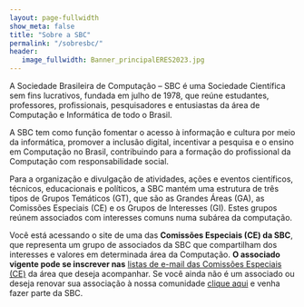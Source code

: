 ```yaml
---
layout: page-fullwidth
show_meta: false
title: "Sobre a SBC"
permalink: "/sobresbc/"
header:
   image_fullwidth: Banner_principalERES2023.jpg
---
```

<p>A Sociedade Brasileira de Computação – SBC é uma Sociedade Científica sem fins lucrativos, fundada em julho de 1978, que reúne estudantes, professores, profissionais, pesquisadores e entusiastas da área de Computação e Informática de todo o Brasil. </p>

<p>A SBC tem como função fomentar o acesso à informação e cultura por meio da informática, promover a inclusão digital, incentivar a pesquisa e o ensino em Computação no Brasil, contribuindo para a formação do profissional da Computação com responsabilidade social.</p>

<p>Para a organização e divulgação de atividades, ações e eventos científicos, técnicos, educacionais e políticos, a SBC mantém uma estrutura de três tipos de Grupos Temáticos (GT), que são as Grandes Áreas (GA), as Comissões Especiais (CE) e os Grupos de Interesses (GI). Estes grupos reúnem associados com interesses comuns numa subárea da computação.</p>

<p>Você está acessando o site de uma das <b>Comissões Especiais (CE) da SBC</b>, que representa um grupo de associados da SBC que compartilham dos interesses e valores em determinada área da Computação. <b>O associado vigente pode se inscrever nas</b> <a href="https://www.sbc.org.br/403-comissoes-especiais">listas de e-mail das Comissões Especiais (CE)</a> da área que deseja acompanhar. Se você ainda não é um associado ou deseja renovar sua associação à nossa comunidade <a href="https://centraldesistemas.sbc.org.br/mom">clique aqui</a> e venha fazer parte da SBC.</p>
